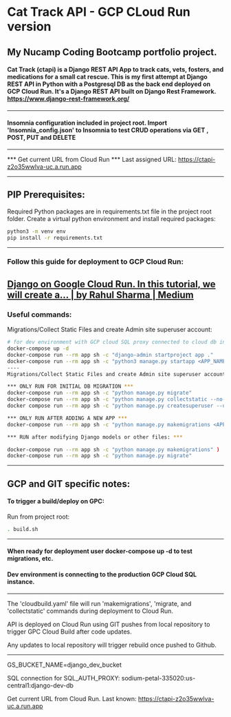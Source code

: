 # Cat Track API - GCP CLoud Run version
## My Nucamp Coding Bootcamp portfolio  project.
#### Cat Track (ctapi) is a Django REST API App to track cats, vets, fosters, and medications for a small cat rescue. This is my first attempt at Django REST API in Python with a Postgresql DB as the back end deployed on GCP Cloud Run. It's a Django REST API built on Django Rest Framework. https://www.django-rest-framework.org/
----
#### Insomnia configuration included in project root. Import 'Insomnia_config.json' to Insomnia to test CRUD operations via GET , POST, PUT and DELETE
----
*** Get current URL from Cloud Run ***
Last assigned URL: https://ctapi-z2o35wwlva-uc.a.run.app

----
## PIP Prerequisites:
Required Python packages are in requirements.txt file in the project root folder. Create a virtual python environment and install required packages:
```sh
python3 -m venv env
pip install -r requirements.txt
```
----
### Follow this guide for deployment to GCP Cloud Run:

[Django on Google Cloud Run. In this tutorial, we will create a… | by Rahul Sharma | Medium](https://medium.com/@rahulxsharma/django-on-google-cloud-run-3f2f93ae0917)
----
### Useful commands:
Migrations/Collect Static Files and create Admin site superuser account:
```bash
# for dev environment with GCP cloud SQL proxy connected to cloud db instance.
docker-compose up -d
docker-compose run --rm app sh -c "django-admin startproject app ." 
docker-compose run --rm app sh -c "python3 manage.py startapp <APP_NAME>"
----
Migrations/Collect Static Files and create Admin site superuser account:

*** ONLY RUN FOR INITIAL DB MIGRATION ***
docker-compose run --rm app sh -c "python manage.py migrate"
docker-compose run --rm app sh -c "python manage.py collectstatic --no-input"
docker compose run --rm app sh -c "python manage.py createsuperuser --username=<DESIRED_USERNAME> --email=<YOUR EMAIL>"

*** ONLY RUN AFTER ADDING A NEW APP ***
docker-compose run --rm app sh -c "python manage.py makemigrations <APP_NAME>"

*** RUN after modifying Django models or other files: ***

docker-compose run --rm app sh -c "python manage.py makemigrations" )
docker-compose run --rm app sh -c "python manage.py migrate"
```
-----
## GCP and GIT specific notes:

#### To trigger a build/deploy on GPC:

Run from project root:
```bash
. build.sh 
```
----
#### When ready for deployment user docker-compose up -d to test migrations, etc.

#### Dev environment is connecting to the production GCP Cloud SQL instance.

----

The 'cloudbuild.yaml' file will run 'makemigrations', 'migrate, and 'collectstatic' commands during deployment to Cloud Run.

API is deployed on Cloud Run using GIT pushes from local repository to trigger GPC Cloud Build after code updates. 

Any updates to local repository will trigger rebuild once pushed to Github.

----

GS_BUCKET_NAME=django_dev_bucket

SQL connection for SQL_AUTH_PROXY: sodium-petal-335020:us-central1:django-dev-db

Get current URL from Cloud Run. Last known: https://ctapi-z2o35wwlva-uc.a.run.app
